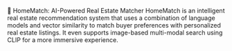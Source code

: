 🏡 HomeMatch: AI-Powered Real Estate Matcher
HomeMatch is an intelligent real estate recommendation system that uses a combination of language models and vector similarity to match buyer preferences with personalized real estate listings. It even supports image-based multi-modal search using CLIP for a more immersive experience.
